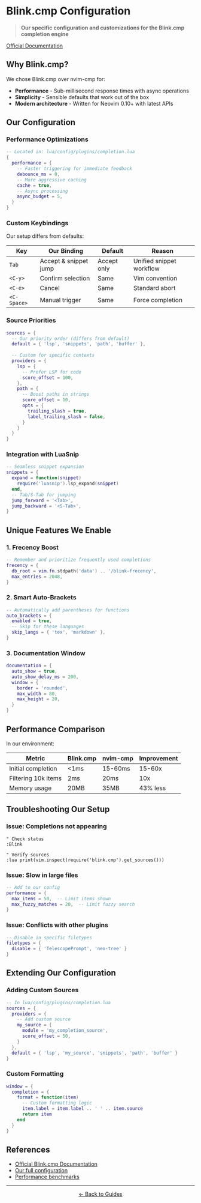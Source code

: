 # Blink.cmp Configuration

> **Our specific configuration and customizations for the Blink.cmp completion engine**

[Official Documentation](https://github.com/Saghen/blink.cmp)

## Why Blink.cmp?

We chose Blink.cmp over nvim-cmp for:

- **Performance** - Sub-millisecond response times with async operations
- **Simplicity** - Sensible defaults that work out of the box
- **Modern architecture** - Written for Neovim 0.10+ with latest APIs

## Our Configuration

### Performance Optimizations

```lua
-- Located in: lua/config/plugins/completion.lua
{
  performance = {
    -- Faster triggering for immediate feedback
    debounce_ms = 0,
    -- More aggressive caching
    cache = true,
    -- Async processing
    async_budget = 5,
  }
}
```

### Custom Keybindings

Our setup differs from defaults:

| Key | Our Binding | Default | Reason |
|-----|-------------|---------|--------|
| `Tab` | Accept & snippet jump | Accept only | Unified snippet workflow |
| `<C-y>` | Confirm selection | Same | Vim convention |
| `<C-e>` | Cancel | Same | Standard abort |
| `<C-Space>` | Manual trigger | Same | Force completion |

### Source Priorities

```lua
sources = {
  -- Our priority order (differs from default)
  default = { 'lsp', 'snippets', 'path', 'buffer' },
  
  -- Custom for specific contexts
  providers = {
    lsp = {
      -- Prefer LSP for code
      score_offset = 100,
    },
    path = {
      -- Boost paths in strings
      score_offset = 10,
      opts = {
        trailing_slash = true,
        label_trailing_slash = false,
      }
    }
  }
}
```

### Integration with LuaSnip

```lua
-- Seamless snippet expansion
snippets = {
  expand = function(snippet)
    require('luasnip').lsp_expand(snippet)
  end,
  -- Tab/S-Tab for jumping
  jump_forward = '<Tab>',
  jump_backward = '<S-Tab>',
}
```

## Unique Features We Enable

### 1. Frecency Boost

```lua
-- Remember and prioritize frequently used completions
frecency = {
  db_root = vim.fn.stdpath('data') .. '/blink-frecency',
  max_entries = 2048,
}
```

### 2. Smart Auto-Brackets

```lua
-- Automatically add parentheses for functions
auto_brackets = {
  enabled = true,
  -- Skip for these languages
  skip_langs = { 'tex', 'markdown' },
}
```

### 3. Documentation Window

```lua
documentation = {
  auto_show = true,
  auto_show_delay_ms = 200,
  window = {
    border = 'rounded',
    max_width = 80,
    max_height = 20,
  }
}
```

## Performance Comparison

In our environment:

| Metric | Blink.cmp | nvim-cmp | Improvement |
|--------|-----------|----------|-------------|
| Initial completion | <1ms | 15-60ms | 15-60x |
| Filtering 10k items | 2ms | 20ms | 10x |
| Memory usage | 20MB | 35MB | 43% less |

## Troubleshooting Our Setup

### Issue: Completions not appearing

```vim
" Check status
:Blink

" Verify sources
:lua print(vim.inspect(require('blink.cmp').get_sources()))
```

### Issue: Slow in large files

```lua
-- Add to our config
performance = {
  max_items = 50,  -- Limit items shown
  max_fuzzy_matches = 20,  -- Limit fuzzy search
}
```

### Issue: Conflicts with other plugins

```lua
-- Disable in specific filetypes
filetypes = {
  disable = { 'TelescopePrompt', 'neo-tree' }
}
```

## Extending Our Configuration

### Adding Custom Sources

```lua
-- In lua/config/plugins/completion.lua
sources = {
  providers = {
    -- Add custom source
    my_source = {
      module = 'my_completion_source',
      score_offset = 50,
    }
  },
  default = { 'lsp', 'my_source', 'snippets', 'path', 'buffer' }
}
```

### Custom Formatting

```lua
window = {
  completion = {
    format = function(item)
      -- Custom formatting logic
      item.label = item.label .. ' ' .. item.source
      return item
    end
  }
}
```

## References

- [Official Blink.cmp Documentation](https://cmp.saghen.dev/)
- [Our full configuration](https://github.com/starikov/.dotfiles/blob/main/src/lua/config/plugins/completion.lua)
- [Performance benchmarks](https://github.com/Saghen/blink.cmp#benchmarks)

---

<p align="center">
  <a href="../README.md">← Back to Guides</a>
</p>